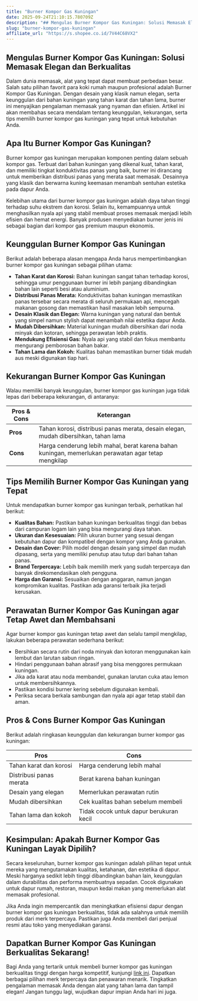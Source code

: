 ```yaml
---
title: "Burner Kompor Gas Kuningan"
date: 2025-09-24T21:10:15.780709Z
description: "## Mengulas Burner Kompor Gas Kuningan: Solusi Memasak Elegan dan Berkualitas..."
slug: "burner-kompor-gas-kuningan"
affiliate_url: "https://s.shopee.co.id/7V44C68VX2"
---
```

## Mengulas Burner Kompor Gas Kuningan: Solusi Memasak Elegan dan Berkualitas

Dalam dunia memasak, alat yang tepat dapat membuat perbedaan besar. Salah satu pilihan favorit para koki rumah maupun profesional adalah Burner Kompor Gas Kuningan. Dengan desain yang klasik namun elegan, serta keunggulan dari bahan kuningan yang tahan karat dan tahan lama, burner ini menyajikan pengalaman memasak yang nyaman dan efisien. Artikel ini akan membahas secara mendalam tentang keunggulan, kekurangan, serta tips memilih burner kompor gas kuningan yang tepat untuk kebutuhan Anda.

## Apa Itu Burner Kompor Gas Kuningan?

Burner kompor gas kuningan merupakan komponen penting dalam sebuah kompor gas. Terbuat dari bahan kuningan yang dikenal kuat, tahan karat, dan memiliki tingkat konduktivitas panas yang baik, burner ini dirancang untuk memberikan distribusi panas yang merata saat memasak. Desainnya yang klasik dan berwarna kuning keemasan menambah sentuhan estetika pada dapur Anda.

Kelebihan utama dari burner kompor gas kuningan adalah daya tahan tinggi terhadap suhu ekstrem dan korosi. Selain itu, kemampuannya untuk menghasilkan nyala api yang stabil membuat proses memasak menjadi lebih efisien dan hemat energi. Banyak produsen menyediakan burner jenis ini sebagai bagian dari kompor gas premium maupun ekonomis.

## Keunggulan Burner Kompor Gas Kuningan

Berikut adalah beberapa alasan mengapa Anda harus mempertimbangkan burner kompor gas kuningan sebagai pilihan utama:

- **Tahan Karat dan Korosi:** Bahan kuningan sangat tahan terhadap korosi, sehingga umur penggunaan burner ini lebih panjang dibandingkan bahan lain seperti besi atau aluminium.
- **Distribusi Panas Merata:** Konduktivitas bahan kuningan memastikan panas tersebar secara merata di seluruh permukaan api, mencegah makanan gosong dan memastikan hasil masakan lebih sempurna.
- **Desain Klasik dan Elegan:** Warna kuningan yang natural dan bentuk yang simpel namun stylish dapat menambah nilai estetika dapur Anda.
- **Mudah Dibersihkan:** Material kuningan mudah dibersihkan dari noda minyak dan kotoran, sehingga perawatan lebih praktis.
- **Mendukung Efisiensi Gas:** Nyala api yang stabil dan fokus membantu mengurangi pemborosan bahan bakar.
- **Tahan Lama dan Kokoh:** Kualitas bahan memastikan burner tidak mudah aus meski digunakan tiap hari.

## Kekurangan Burner Kompor Gas Kuningan

Walau memiliki banyak keunggulan, burner kompor gas kuningan juga tidak lepas dari beberapa kekurangan, di antaranya:

| **Pros & Cons** | **Keterangan** |
|------------------|----------------|
| **Pros** | Tahan korosi, distribusi panas merata, desain elegan, mudah dibersihkan, tahan lama |
| **Cons** | Harga cenderung lebih mahal, berat karena bahan kuningan, memerlukan perawatan agar tetap mengkilap |

## Tips Memilih Burner Kompor Gas Kuningan yang Tepat

Untuk mendapatkan burner kompor gas kuningan terbaik, perhatikan hal berikut:

- **Kualitas Bahan:** Pastikan bahan kuningan berkualitas tinggi dan bebas dari campuran logam lain yang bisa mengurangi daya tahan.
- **Ukuran dan Kesesuaian:** Pilih ukuran burner yang sesuai dengan kebutuhan dapur dan kompatibel dengan kompor yang Anda gunakan.
- **Desain dan Cover:** Pilih model dengan desain yang simpel dan mudah dipasang, serta yang memiliki penutup atau tutup dari bahan tahan panas.
- **Brand Terpercaya:** Lebih baik memilih merk yang sudah terpercaya dan banyak direkomendasikan oleh pengguna.
- **Harga dan Garansi:** Sesuaikan dengan anggaran, namun jangan kompromikan kualitas. Pastikan ada garansi terbaik jika terjadi kerusakan.

## Perawatan Burner Kompor Gas Kuningan agar Tetap Awet dan Membahsani

Agar burner kompor gas kuningan tetap awet dan selalu tampil mengkilap, lakukan beberapa perawatan sederhana berikut:

- Bersihkan secara rutin dari noda minyak dan kotoran menggunakan kain lembut dan larutan sabun ringan.
- Hindari penggunaan bahan abrasif yang bisa menggores permukaan kuningan.
- Jika ada karat atau noda membandel, gunakan larutan cuka atau lemon untuk membersihkannya.
- Pastikan kondisi burner kering sebelum digunakan kembali.
- Periksa secara berkala sambungan dan nyala api agar tetap stabil dan aman.

## Pros & Cons Burner Kompor Gas Kuningan

Berikut adalah ringkasan keunggulan dan kekurangan burner kompor gas kuningan:

| **Pros** | **Cons** |
|------------|----------|
| Tahan karat dan korosi | Harga cenderung lebih mahal |
| Distribusi panas merata | Berat karena bahan kuningan |
| Desain yang elegan | Memerlukan perawatan rutin |
| Mudah dibersihkan | Cek kualitas bahan sebelum membeli |
| Tahan lama dan kokoh | Tidak cocok untuk dapur berukuran kecil |

## Kesimpulan: Apakah Burner Kompor Gas Kuningan Layak Dipilih?

Secara keseluruhan, burner kompor gas kuningan adalah pilihan tepat untuk mereka yang mengutamakan kualitas, ketahanan, dan estetika di dapur. Meski harganya sedikit lebih tinggi dibandingkan bahan lain, keunggulan dalam durabilitas dan performa membuatnya sepadan. Cocok digunakan untuk dapur rumah, restoran, maupun kedai makan yang memerlukan alat memasak profesional.

Jika Anda ingin mempercantik dan meningkatkan efisiensi dapur dengan burner kompor gas kuningan berkualitas, tidak ada salahnya untuk memilih produk dari merk terpercaya. Pastikan juga Anda membeli dari penjual resmi atau toko yang menyediakan garansi.

## Dapatkan Burner Kompor Gas Kuningan Berkualitas Sekarang!

Bagi Anda yang tertarik untuk membeli burner kompor gas kuningan berkualitas tinggi dengan harga kompetitif, kunjungi [link ini](https://s.shopee.co.id/7V44C68VX2). Dapatkan berbagai pilihan merk terpercaya dan penawaran menarik. Tingkatkan pengalaman memasak Anda dengan alat yang tahan lama dan tampil elegan! Jangan tunggu lagi, wujudkan dapur impian Anda hari ini juga.